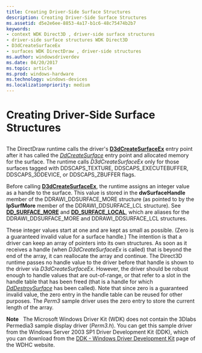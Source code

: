 ```yaml
---
title: Creating Driver-Side Surface Structures
description: Creating Driver-Side Surface Structures
ms.assetid: d5e2e6ee-8853-4a17-b1c6-48c75474b2b7
keywords:
- context WDK Direct3D , driver-side surface structures
- driver-side surface structures WDK Direct3D
- D3dCreateSurfaceEx
- surfaces WDK DirectDraw , driver-side structures
ms.author: windowsdriverdev
ms.date: 04/20/2017
ms.topic: article
ms.prod: windows-hardware
ms.technology: windows-devices
ms.localizationpriority: medium
---
```


# Creating Driver-Side Surface Structures


## <span id="ddk_creating_driver_side_surface_structures_gg"></span><span id="DDK_CREATING_DRIVER_SIDE_SURFACE_STRUCTURES_GG"></span>


The DirectDraw runtime calls the driver's [**D3dCreateSurfaceEx**](https://msdn.microsoft.com/library/windows/hardware/ff542840) entry point after it has called the [*DdCreateSurface*](https://msdn.microsoft.com/library/windows/hardware/ff549263) entry point and allocated memory for the surface. The runtime calls *D3dCreateSurfaceEx* only for those surfaces tagged with DDSCAPS\_TEXTURE, DDSCAPS\_EXECUTEBUFFER, DDSCAPS\_3DDEVICE, or DDSCAPS\_ZBUFFER flags.

Before calling [**D3dCreateSurfaceEx**](https://msdn.microsoft.com/library/windows/hardware/ff542840), the runtime assigns an integer value as a handle to the surface. This value is stored in the **dwSurfaceHandle** member of the DDRAWI\_DDSURFACE\_MORE structure (as pointed to by the **lpSurfMore** member of the DDRAWI\_DDSURFACE\_LCL structure). See [**DD\_SURFACE\_MORE**](https://msdn.microsoft.com/library/windows/hardware/ff551737) and [**DD\_SURFACE\_LOCAL**](https://msdn.microsoft.com/library/windows/hardware/ff551733), which are aliases for the DDRAWI\_DDSURFACE\_MORE and DDRAWI\_DDSURFACE\_LCL structures.

These integer values start at one and are kept as small as possible. (Zero is a guaranteed invalid value for a surface handle.) The intention is that a driver can keep an array of pointers into its own structures. As soon as it receives a handle (when *D3dCreateSurfaceEx* is called) that is beyond the end of the array, it can reallocate the array and continue. The Direct3D runtime passes no handle value to the driver before that handle is shown to the driver via *D3dCreateSurfaceEx*. However, the driver should be robust enough to handle values that are out-of-range, or that refer to a slot in the handle table that has been freed (that is a handle for which [*DdDestroySurface*](https://msdn.microsoft.com/library/windows/hardware/ff549281) has been called). Note that since zero is a guaranteed invalid value, the zero entry in the handle table can be reused for other purposes. The *Perm3* sample driver uses the zero entry to store the current length of the array.

**Note**   The Microsoft Windows Driver Kit (WDK) does not contain the 3Dlabs Permedia3 sample display driver (*Perm3.h*). You can get this sample driver from the Windows Server 2003 SP1 Driver Development Kit (DDK), which you can download from the [DDK - Windows Driver Development Kit](http://go.microsoft.com/fwlink/p/?linkid=21859) page of the WDHC website.

 

 

 





